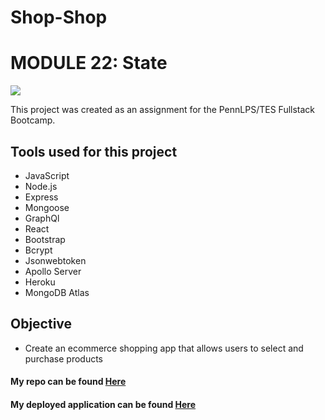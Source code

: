 # Shop-Shop

# MODULE 22: State

<img src= "book-search-enginesshot.jpg">

This project was created as an assignment for the PennLPS/TES Fullstack Bootcamp.


## Tools used for this project
- JavaScript
- Node.js
- Express
- Mongoose
- GraphQl 
- React
- Bootstrap
- Bcrypt
- Jsonwebtoken
- Apollo Server
- Heroku
- MongoDB Atlas


## Objective
- Create an ecommerce shopping app that allows users to select and purchase products



#### My repo can be found [Here](https://github.com/bmralph87/book-search-engine)
#### My deployed application can be found [Here](https://safe-river-60808.herokuapp.com/)










